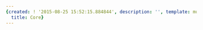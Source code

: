 ```yaml
---
{created: ! '2015-08-25 15:52:15.884844', description: '', template: muscle.html,
  title: Core}
---
```

